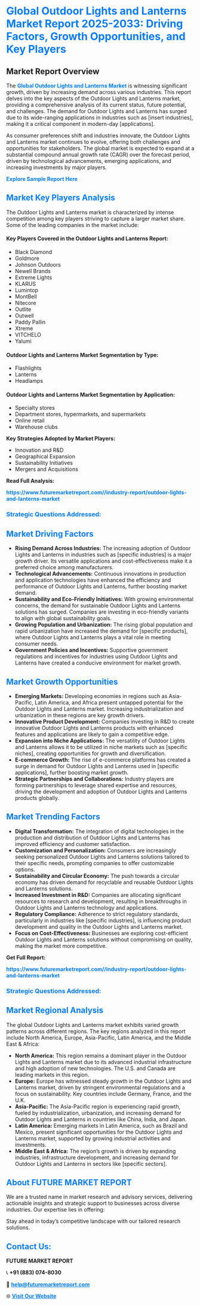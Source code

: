 <h1 style="color: #007BFF;">Global Outdoor Lights and Lanterns Market Report 2025-2033: Driving Factors, Growth Opportunities, and Key Players</h1>

<section id="overview">
<h2>Market Report Overview</h2>
<p>The <a href="https://www.futuremarketreport.com//industry-report/outdoor-lights-and-lanterns-market" style="color: #007BFF; text-decoration: none;"><strong>Global Outdoor Lights and Lanterns Market</strong></a> is witnessing significant growth, driven by increasing demand across various industries. This report delves into the key aspects of the Outdoor Lights and Lanterns market, providing a comprehensive analysis of its current status, future potential, and challenges. The demand for Outdoor Lights and Lanterns has surged due to its wide-ranging applications in industries such as [insert industries], making it a critical component in modern-day [applications].</p>
<p>As consumer preferences shift and industries innovate, the Outdoor Lights and Lanterns market continues to evolve, offering both challenges and opportunities for stakeholders. The global market is expected to expand at a substantial compound annual growth rate (CAGR) over the forecast period, driven by technological advancements, emerging applications, and increasing investments by major players.</p>
</section>

<section id="overview">
<p><a href="https://www.futuremarketreport.com//request-sample/reportId=46384" style="color: #007BFF; text-decoration: none;"><strong>Explore Sample Report Here</strong></a></p>
</section>

<section id="key-players">
<h2 style="color: #007BFF;">Market Key Players Analysis</h2>
<p>The Outdoor Lights and Lanterns market is characterized by intense competition among key players striving to capture a larger market share. Some of the leading companies in the market include:</p>
<h4>Key Players Covered in the Outdoor Lights and Lanterns Report:</h4>
<ul><li>Black Diamond</li><li>Goldmore</li><li>Johnson Outdoors</li><li>Newell Brands</li><li>Extreme Lights</li><li>KLARUS</li><li>Lumintop</li><li>MontBell</li><li>Nitecore</li><li>Outlite</li><li>Outwell</li><li>Paddy Pallin</li><li>Xtreme</li><li>VITCHELO</li><li>Yalumi</li></ul>
<h4>Outdoor Lights and Lanterns Market Segmentation by Type:</h4>
<ul><li>Flashlights</li><li>Lanterns</li><li>Headlamps</li></ul>

<h4>Outdoor Lights and Lanterns Market Segmentation by Application:</h4>
<ul><li>Specialty stores</li><li>Department stores, hypermarkets, and supermarkets</li><li>Online retail</li><li>Warehouse clubs</li></ul>
<p><strong>Key Strategies Adopted by Market Players:</strong></p>
<ul>
<li>Innovation and R&D</li>
<li>Geographical Expansion</li>
<li>Sustainability Initiatives</li>
<li>Mergers and Acquisitions</li>
</ul>
</section>

<section>
<p><strong>Read Full Analysis: </strong></p><a href="https://www.futuremarketreport.com//industry-report/outdoor-lights-and-lanterns-market" style="color: #007BFF; text-decoration: none;"><strong>https://www.futuremarketreport.com//industry-report/outdoor-lights-and-lanterns-market</strong></a>
<h3 style="color: #007BFF;">Strategic Questions Addressed:</h3>
</section>

<section id="driving-factors">
<h2 style="color: #007BFF;">Market Driving Factors</h2>
<ul>
<li><strong>Rising Demand Across Industries:</strong> The increasing adoption of Outdoor Lights and Lanterns in industries such as [specific industries] is a major growth driver. Its versatile applications and cost-effectiveness make it a preferred choice among manufacturers.</li>
<li><strong>Technological Advancements:</strong> Continuous innovations in production and application technologies have enhanced the efficiency and performance of Outdoor Lights and Lanterns, further boosting market demand.</li>
<li><strong>Sustainability and Eco-Friendly Initiatives:</strong> With growing environmental concerns, the demand for sustainable Outdoor Lights and Lanterns solutions has surged. Companies are investing in eco-friendly variants to align with global sustainability goals.</li>
<li><strong>Growing Population and Urbanization:</strong> The rising global population and rapid urbanization have increased the demand for [specific products], where Outdoor Lights and Lanterns plays a vital role in meeting consumer needs.</li>
<li><strong>Government Policies and Incentives:</strong> Supportive government regulations and incentives for industries using Outdoor Lights and Lanterns have created a conducive environment for market growth.</li>
</ul>
</section>

<section id="growth-opportunities">
<h2 style="color: #007BFF;">Market Growth Opportunities</h2>
<ul>
<li><strong>Emerging Markets:</strong> Developing economies in regions such as Asia-Pacific, Latin America, and Africa present untapped potential for the Outdoor Lights and Lanterns market. Increasing industrialization and urbanization in these regions are key growth drivers.</li>
<li><strong>Innovative Product Development:</strong> Companies investing in R&D to create innovative Outdoor Lights and Lanterns products with enhanced features and applications are likely to gain a competitive edge.</li>
<li><strong>Expansion into Niche Applications:</strong> The versatility of Outdoor Lights and Lanterns allows it to be utilized in niche markets such as [specific niches], creating opportunities for growth and diversification.</li>
<li><strong>E-commerce Growth:</strong> The rise of e-commerce platforms has created a surge in demand for Outdoor Lights and Lanterns used in [specific applications], further boosting market growth.</li>
<li><strong>Strategic Partnerships and Collaborations:</strong> Industry players are forming partnerships to leverage shared expertise and resources, driving the development and adoption of Outdoor Lights and Lanterns products globally.</li>
</ul>
</section>

<section id="trending-factors">
<h2 style="color: #007BFF;">Market Trending Factors</h2>
<ul>
<li><strong>Digital Transformation:</strong> The integration of digital technologies in the production and distribution of Outdoor Lights and Lanterns has improved efficiency and customer satisfaction.</li>
<li><strong>Customization and Personalization:</strong> Consumers are increasingly seeking personalized Outdoor Lights and Lanterns solutions tailored to their specific needs, prompting companies to offer customizable options.</li>
<li><strong>Sustainability and Circular Economy:</strong> The push towards a circular economy has driven demand for recyclable and reusable Outdoor Lights and Lanterns solutions.</li>
<li><strong>Increased Investment in R&D:</strong> Companies are allocating significant resources to research and development, resulting in breakthroughs in Outdoor Lights and Lanterns technology and applications.</li>
<li><strong>Regulatory Compliance:</strong> Adherence to strict regulatory standards, particularly in industries like [specific industries], is influencing product development and quality in the Outdoor Lights and Lanterns market.</li>
<li><strong>Focus on Cost-Effectiveness:</strong> Businesses are exploring cost-efficient Outdoor Lights and Lanterns solutions without compromising on quality, making the market more competitive.</li>
</ul>
</section>

<section>
<p><strong>Get Full Report: </strong></p><a href="https://www.futuremarketreport.com//industry-report/outdoor-lights-and-lanterns-market" style="color: #007BFF; text-decoration: none;"><strong>https://www.futuremarketreport.com//industry-report/outdoor-lights-and-lanterns-market</strong></a>
<h3 style="color: #007BFF;">Strategic Questions Addressed:</h3>
</section>


<section id="regional-analysis">
<h2 style="color: #007BFF;">Market Regional Analysis</h2>
<p>The global Outdoor Lights and Lanterns market exhibits varied growth patterns across different regions. The key regions analyzed in this report include North America, Europe, Asia-Pacific, Latin America, and the Middle East & Africa:</p>
<ul>
<li><strong>North America:</strong> This region remains a dominant player in the Outdoor Lights and Lanterns market due to its advanced industrial infrastructure and high adoption of new technologies. The U.S. and Canada are leading markets in this region.</li>
<li><strong>Europe:</strong> Europe has witnessed steady growth in the Outdoor Lights and Lanterns market, driven by stringent environmental regulations and a focus on sustainability. Key countries include Germany, France, and the U.K.</li>
<li><strong>Asia-Pacific:</strong> The Asia-Pacific region is experiencing rapid growth, fueled by industrialization, urbanization, and increasing demand for Outdoor Lights and Lanterns in countries like China, India, and Japan.</li>
<li><strong>Latin America:</strong> Emerging markets in Latin America, such as Brazil and Mexico, present significant opportunities for the Outdoor Lights and Lanterns market, supported by growing industrial activities and investments.</li>
<li><strong>Middle East & Africa:</strong> The region’s growth is driven by expanding industries, infrastructure development, and increasing demand for Outdoor Lights and Lanterns in sectors like [specific sectors].</li>
</ul>
</section>

<footer>
<h2 style="color: #007BFF;">About FUTURE MARKET REPORT</h2>
<p>We are a trusted name in market research and advisory services, delivering actionable insights and strategic support to businesses across diverse industries. Our expertise lies in offering:</p>

<p>Stay ahead in today’s competitive landscape with our tailored research solutions.</p>

<h2 style="color: #007BFF;">Contact Us:</h2>
<p><strong>FUTURE MARKET REPORT</strong></p>
<p>📞 <strong>+91 (883) 074-8030</strong></p>
<p>📧 <strong><a href="mailto:help@futuremarketreport.com" style="color: #007BFF;">help@futuremarketreport.com</a></strong></p>
<p>🌐 <strong><a href="https://www.futuremarketreport.com/" style="color: #007BFF;">Visit Our Website</a></strong></p>
</footer>